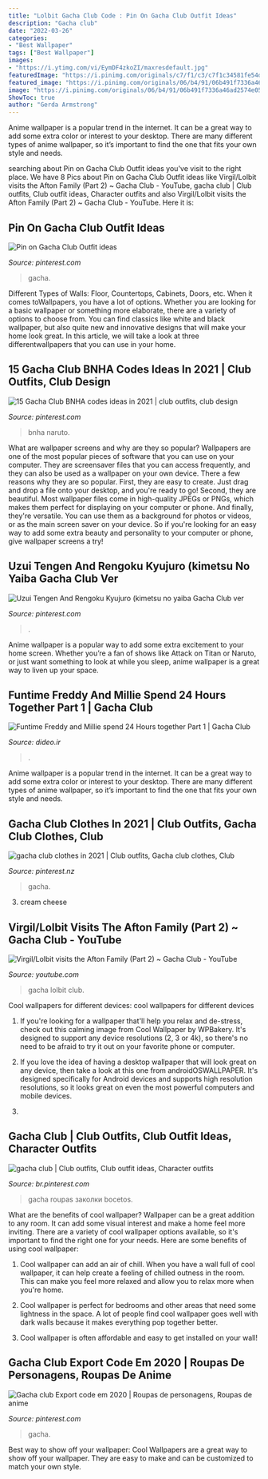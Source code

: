 ```yaml
---
title: "Lolbit Gacha Club Code : Pin On Gacha Club Outfit Ideas"
description: "Gacha club"
date: "2022-03-26"
categories:
- "Best Wallpaper"
tags: ["Best Wallpaper"]
images:
- "https://i.ytimg.com/vi/EymDF4zkoZI/maxresdefault.jpg"
featuredImage: "https://i.pinimg.com/originals/c7/f1/c3/c7f1c34581fe54db6c558707b7378159.png"
featured_image: "https://i.pinimg.com/originals/06/b4/91/06b491f7336a46ad2574e052fda05a44.jpg"
image: "https://i.pinimg.com/originals/06/b4/91/06b491f7336a46ad2574e052fda05a44.jpg"
ShowToc: true
author: "Gerda Armstrong"
---
```



Anime wallpaper is a popular trend in the internet. It can be a great way to add some extra color or interest to your desktop. There are many different types of anime wallpaper, so it’s important to find the one that fits your own style and needs.

	

		
searching about Pin on Gacha Club Outfit ideas you've visit to the right place. We have 8 Pics about Pin on Gacha Club Outfit ideas like Virgil/Lolbit visits the Afton Family (Part 2) ~ Gacha Club - YouTube, gacha club | Club outfits, Club outfit ideas, Character outfits and also Virgil/Lolbit visits the Afton Family (Part 2) ~ Gacha Club - YouTube. Here it is:
		
    
## Pin On Gacha Club Outfit Ideas

<img loading=lazy src="https://i.pinimg.com/originals/06/b4/91/06b491f7336a46ad2574e052fda05a44.jpg" onerror="this.onerror=null;this.src='https://tse4.mm.bing.net/th?id=OIP.l3KwfVmiLrACFTdZnOeFuQHaEK&amp;pid=15.1';" alt="Pin on Gacha Club Outfit ideas">

_Source: pinterest.com_

>gacha. 

	

Different Types of Walls: Floor, Countertops, Cabinets, Doors, etc.
When it comes toWallpapers, you have a lot of options. Whether you are looking for a basic wallpaper or something more elaborate, there are a variety of options to choose from. You can find classics like white and black wallpaper, but also quite new and innovative designs that will make your home look great. In this article, we will take a look at three differentwallpapers that you can use in your home.

    
## 15 Gacha Club BNHA Codes Ideas In 2021 | Club Outfits, Club Design

<img loading=lazy src="https://i.pinimg.com/474x/4f/6e/c4/4f6ec40437ea941b5fdf2781c1765705.jpg" onerror="this.onerror=null;this.src='https://tse3.mm.bing.net/th?id=OIP.y1hAH1KNjWgnDioZ5PzDcgAAAA&amp;pid=15.1';" alt="15 Gacha Club BNHA codes ideas in 2021 | club outfits, club design">

_Source: pinterest.com_

>bnha naruto. 

	

What are wallpaper screens and why are they so popular?
Wallpapers are one of the most popular pieces of software that you can use on your computer. They are screensaver files that you can access frequently, and they can also be used as a wallpaper on your own device. There a few reasons why they are so popular. First, they are easy to create. Just drag and drop a file onto your desktop, and you're ready to go! Second, they are beautiful. Most wallpaper files come in high-quality JPEGs or PNGs, which makes them perfect for displaying on your computer or phone. And finally, they're versatile. You can use them as a background for photos or videos, or as the main screen saver on your device. So if you're looking for an easy way to add some extra beauty and personality to your computer or phone, give wallpaper screens a try!

    
## Uzui Tengen And Rengoku Kyujuro (kimetsu No Yaiba Gacha Club Ver

<img loading=lazy src="https://i.pinimg.com/originals/c7/f1/c3/c7f1c34581fe54db6c558707b7378159.png" onerror="this.onerror=null;this.src='https://tse2.mm.bing.net/th?id=OIP.5X-lF6kmyGbHK7EjRVhfxAHaFj&amp;pid=15.1';" alt="Uzui Tengen And Rengoku Kyujuro (kimetsu no yaiba Gacha Club ver">

_Source: pinterest.com_

>. 

	

Anime wallpaper is a popular way to add some extra excitement to your home screen. Whether you’re a fan of shows like Attack on Titan or Naruto, or just want something to look at while you sleep, anime wallpaper is a great way to liven up your space.

    
## Funtime Freddy And Millie Spend 24 Hours Together Part 1 | Gacha Club

<img loading=lazy src="https://prim.dideo.ir/watermark/a2NjY2JjTFBBSk5rZnYyT1dMWURJV1lnSC9SZ2NzYVZmaWZKL3ZpL2NaNWFQVVNBOHhoQ3JNNzJ4TEFobGxuRjM1Vm44aTZybzAvbDhEc2N4OXNlUis4bVRoTjBWT2IrZk1VTFVGN3J0VThrRHM3Y2RCRCtIZnJNUThSNlBabFBDYlU1RG5tU0krRVZsbnl5Q0p3MSswUW1STEdXNnh0ZXlETEkzMFFMYUoxbW5QQ09USE16RzJMcTQxaUk0YVhGRm1hQ2hicWFoeTJ4NUlreWlpQi8zVllnM3QwWmU5bk1qRUpjNmtBc0R2blp6WW4vdkM3K3V4d3dkLzdEdzZLag==" onerror="this.onerror=null;this.src='https://tse2.mm.bing.net/th?id=OIP.36aPhkCAu7vvAzwrA7TM4gHaFj&amp;pid=15.1';" alt="Funtime Freddy and Millie spend 24 Hours together Part 1 | Gacha Club">

_Source: dideo.ir_

>. 

	

Anime wallpaper is a popular trend in the internet. It can be a great way to add some extra color or interest to your desktop. There are many different types of anime wallpaper, so it’s important to find the one that fits your own style and needs.

    
## Gacha Club Clothes In 2021 | Club Outfits, Gacha Club Clothes, Club

<img loading=lazy src="https://i.pinimg.com/736x/b6/fd/32/b6fd32822d93fa7d6bcbc011c9baa5cb.jpg" onerror="this.onerror=null;this.src='https://tse3.mm.bing.net/th?id=OIP.-60KfN0ZIKCXyR_oOqv_pQHaHa&amp;pid=15.1';" alt="gacha club clothes in 2021 | Club outfits, Gacha club clothes, Club">

_Source: pinterest.nz_

>gacha. 

	

3. cream cheese 

    
## Virgil/Lolbit Visits The Afton Family (Part 2) ~ Gacha Club - YouTube

<img loading=lazy src="https://i.ytimg.com/vi/EymDF4zkoZI/maxresdefault.jpg" onerror="this.onerror=null;this.src='https://tse1.mm.bing.net/th?id=OIP.Pk7i5LGzyIR0K0yRy2DlswHaEK&amp;pid=15.1';" alt="Virgil/Lolbit visits the Afton Family (Part 2) ~ Gacha Club - YouTube">

_Source: youtube.com_

>gacha lolbit club. 

	

Cool wallpapers for different devices:
cool wallpapers for different devices 

1. If you're looking for a wallpaper that'll help you relax and de-stress, check out this calming image from Cool Wallpaper by WPBakery. It's designed to support any device resolutions (2, 3 or 4k), so there's no need to be afraid to try it out on your favorite phone or computer.

2. If you love the idea of having a desktop wallpaper that will look great on any device, then take a look at this one from androidOSWALLPAPER. It's designed specifically for Android devices and supports high resolution resolutions, so it looks great on even the most powerful computers and mobile devices.

3.

    
## Gacha Club | Club Outfits, Club Outfit Ideas, Character Outfits

<img loading=lazy src="https://i.pinimg.com/originals/78/d9/24/78d9241b8b8939bd31a9c17c33171bfb.jpg" onerror="this.onerror=null;this.src='https://tse2.mm.bing.net/th?id=OIP.CsD4B4rmD6NfNud0QWZ3XgHaFQ&amp;pid=15.1';" alt="gacha club | Club outfits, Club outfit ideas, Character outfits">

_Source: br.pinterest.com_

>gacha roupas заколки bocetos. 

	

What are the benefits of cool wallpaper?
Wallpaper can be a great addition to any room. It can add some visual interest and make a home feel more inviting. There are a variety of cool wallpaper options available, so it's important to find the right one for your needs. Here are some benefits of using cool wallpaper: 
1. Cool wallpaper can add an air of chill. When you have a wall full of cool wallpaper, it can help create a feeling of chilled outness in the room. This can make you feel more relaxed and allow you to relax more when you're home. 

2. Cool wallpaper is perfect for bedrooms and other areas that need some lightness in the space. A lot of people find cool wallpaper goes well with dark walls because it makes everything pop together better. 

3. Cool wallpaper is often affordable and easy to get installed on your wall!

    
## Gacha Club Export Code Em 2020 | Roupas De Personagens, Roupas De Anime

<img loading=lazy src="https://i.pinimg.com/736x/45/2d/5f/452d5faf980d606d2cb45f797ce77852.jpg" onerror="this.onerror=null;this.src='https://tse1.mm.bing.net/th?id=OIP.v3y7j8eb8JOvV-hn06G40AHaNK&amp;pid=15.1';" alt="Gacha club Export code em 2020 | Roupas de personagens, Roupas de anime">

_Source: pinterest.com_

>gacha. 

	

Best way to show off your wallpaper:
Cool Wallpapers are a great way to show off your wallpaper. They are easy to make and can be customized to match your own style.

